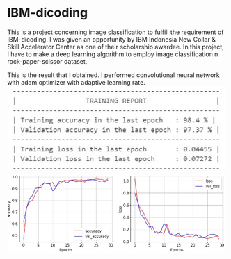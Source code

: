 # IBM-dicoding
This is a project concerning image classification to fulfill the requirement of IBM-dicoding. I was given an opportunity by  IBM Indonesia New Collar &amp; Skill Accelerator Center as one of their scholarship awardee. In this project, I have to make a deep learning algorithm to employ image classification n rock-paper-scissor dataset.

This is the result that I obtained. I performed convolutional neural network with adam optimizer with adaptive learning rate.
<img src="https://github.com/venansiusrt/IBM-dicoding/blob/main/summary.jpg" width="500">
<img src="https://github.com/venansiusrt/IBM-dicoding/blob/main/visualization.jpg" width="500">
